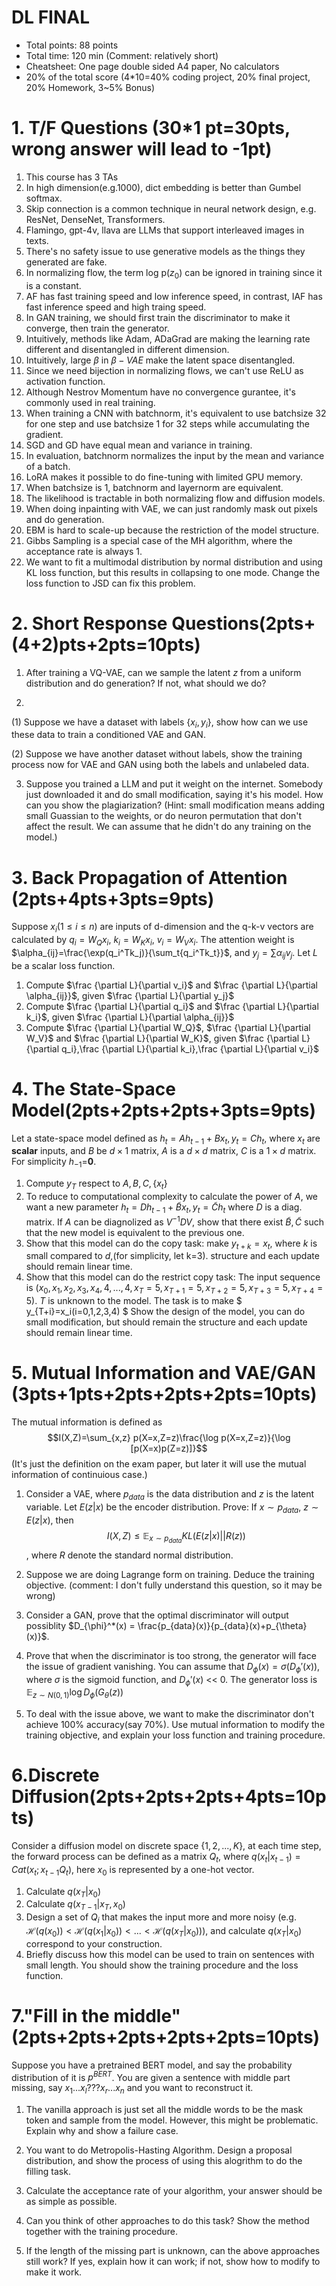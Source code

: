 # DL FINAL
- Total points: 88 points
- Total time: 120 min (Comment: relatively short)
- Cheatsheet: One page double sided A4 paper, No calculators
- 20% of the total score (4*10=40% coding project, 20% final project, 20% Homework, 3~5% Bonus)

# 1. T/F Questions (30*1 pt=30pts, wrong answer will lead to -1pt)
1. This course has 3 TAs
2. In high dimension(e.g.1000), dict embedding is better than Gumbel softmax.
3. Skip connection is a common technique in neural network design, e.g. ResNet, DenseNet, Transformers.
4. Flamingo, gpt-4v, llava are LLMs that support interleaved images in texts.
5. There's no safety issue to use generative models as the things they generated are fake.
6. In normalizing flow, the term log p($z_0$) can be ignored in training since it is a constant.
7. AF has fast training speed and low inference speed, in contrast, IAF has fast inference speed and high traing speed.
8. In GAN training, we should first train the discriminator to make it converge, then train the generator.
9. Intuitively, methods like Adam, ADaGrad are making the learning rate different and disentangled in different dimension.
10. Intuitively, large $\beta$ in $\beta-VAE$ make the latent space disentangled. 
11. Since we need bijection in normalizing flows, we can't use ReLU as activation function.
12. Although Nestrov Momentum have no convergence gurantee, it's commonly used in real training.
13. When training a CNN with batchnorm, it's equivalent to use batchsize 32 for one step and use batchsize 1 for 32 steps while accumulating the gradient.
14. SGD and GD have equal mean and variance in training.
15. In evaluation, batchnorm normalizes the input by the mean and variance of a batch.
16. LoRA makes it possible to do fine-tuning with limited GPU memory.
17. When batchsize is 1, batchnorm and layernorm are equivalent.
18. The likelihood is tractable in both normalizing flow and diffusion models.
19. When doing inpainting with VAE, we can just randomly mask out pixels and do generation.
20. EBM is hard to scale-up because the restriction of the model structure.
21. Gibbs Sampling is a special case of the MH algorithm, where the acceptance rate is always 1.
22. We want to fit a multimodal distribution by normal distribution and using KL loss function, but this results in collapsing to one mode. Change the loss function to JSD can fix this problem.
# 2. Short Response Questions(2pts+(4+2)pts+2pts=10pts)

1. After training a VQ-VAE, can we sample the latent $z$ from a uniform distribution and do generation? If not, what should we do?

2. 
(1) Suppose we have a dataset with labels $\{x_i,y_i\}$, show how can we use these data to train a conditioned VAE and GAN.

(2) Suppose we have another dataset without labels, show the training process now for VAE and GAN using both the labels and unlabeled data.

3. Suppose you trained a LLM and put it weight on the internet. Somebody just downloaded it and do small modification, saying it's his model. How can you show the plagiarization? (Hint: small modification means adding small Guassian to the weights, or do neuron permutation that don't affect the result. We can assume that he didn't do any training on the model.)

# 3. Back Propagation of Attention (2pts+4pts+3pts=9pts)

Suppose $x_i(1\le i \le n)$ are inputs of d-dimension and the q-k-v vectors are calculated by $q_i = W_Q x_i$, $k_i = W_K x_i$, $v_i = W_V x_i$. The attention weight is $\alpha_{ij}=\frac{\exp(q_i^Tk_j)}{\sum_t{q_i^Tk_t}}$, and $y_j=\sum \alpha_{ij} v_j$. Let $L$ be a scalar loss function.

1. Compute $\frac {\partial L}{\partial v_i}$ and $\frac {\partial L}{\partial \alpha_{ij}}$, given $\frac {\partial L}{\partial y_j}$
1. Compute $\frac {\partial L}{\partial q_i}$ and $\frac {\partial L}{\partial k_i}$, given $\frac {\partial L}{\partial \alpha_{ij}}$
1. Compute $\frac {\partial L}{\partial W_Q}$, $\frac {\partial L}{\partial W_V}$ and $\frac {\partial L}{\partial W_K}$, given $\frac {\partial L}{\partial q_i},\frac {\partial L}{\partial k_i},\frac {\partial L}{\partial v_i}$

# 4. The State-Space Model(2pts+2pts+2pts+3pts=9pts)

Let a state-space model defined as $h_t=Ah_{t-1}+Bx_t, y_t=Ch_t$, where $x_t$ are **scalar** inputs, and $B$ be $d\times 1$ matrix, $A$ is a $d\times d$ matrix, $C$ is a $1\times d$ matrix. For simplicity $h_{-1}$=**0**.

1. Compute $y_T$ respect to $A,B,C,\{x_t\}$
2. To reduce to computational complexity to calculate the power of $A$, we want a new parameter $h_t=Dh_{t-1}+\tilde{B}x_t, y_t=\tilde{C}h_t$ where $D$ is a diag. matrix. If $A$ can be diagnolized as $V^{-1}DV$, show that there exist $\tilde{B},\tilde{C}$ such that the new model is equivalent to the previous one.
3. Show that this model can do the copy task: make $y_{t+k} = x_t$, where $k$ is small compared to $d$,(for simplicity, let k=3). structure and each update should remain linear time.
4. Show that this model can do the restrict copy task: The input sequence is $(x_0,x_1,x_2,x_3,x_4,4,...,4,x_T=5,x_{T+1}=5,x_{T+2}=5,x_{T+3}=5,x_{T+4}=5)$. $T$ is unknown to the model. The task is to make $ y_{T+i}=x_i(i=0,1,2,3,4) $ Show the design of the model, you can do small modification, but should remain the structure and each update should remain linear time.

# 5. Mutual Information and VAE/GAN (3pts+1pts+2pts+2pts+2pts=10pts)

The mutual information is defined as
$$I(X,Z)=\sum_{x,z} p(X=x,Z=z)\frac{\log p(X=x,Z=z)}{\log [p(X=x)p(Z=z)]}$$
(It's just the definition on the exam paper, but later it will use the mutual information of continuious case.)

1. Consider a VAE, where $p_{data}$ is the data distribution and $z$ is the latent variable. Let $E(z|x)$ be the encoder distribution. Prove: If $x \sim p_{data}$, $z \sim E(z|x)$, then $$I(X,Z)\le \mathbb{E}_{x\sim p_{data}} KL(E(z|x)||R(z))$$, where $R$ denote the standard normal distribution.

2. Suppose we are doing Lagrange form on training. Deduce the training objective. (comment: I don't fully understand this question, so it may be wrong)

3. Consider a GAN, prove that the optimal discriminator will output possiblity $D_{\phi}^*(x) = \frac{p_{data}(x)}{p_{data}(x)+p_{\theta}(x)}$.

4. Prove that when the discriminator is too strong, the generator will face the issue of gradient vanishing. You can assume that $D_{\phi}(x)=\sigma(D_{\phi}'(x))$, where $\sigma$ is the sigmoid function, and $D_{\phi}'(x)$ << 0.
The generator loss is $\mathbb{E}_{z\sim N(0,1)} \log D_{\phi}(G_{\theta}(z))$

5. To deal with the issue above, we want to make the discriminator don't achieve 100% accuracy(say 70%). Use mutual information to modify the training objective, and explain your loss function and training procedure.

# 6.Discrete Diffusion(2pts+2pts+2pts+4pts=10pts)

Consider a diffusion model on discrete space $\{1,2,...,K\}$, at each time step, the forward process can be defined as a matrix $Q_t$, where $q(x_{t}|x_{t-1}) = Cat(x_t; x_{t-1}Q_t)$, here $x_0$ is represented by a one-hot vector.

1. Calculate $q(x_T|x_0)$
2. Calculate $q(x_{T-1}|x_T,x_0)$
3. Design a set of $Q_i$ that makes the input more and more noisy (e.g. $\mathcal{H}(q(x_0))<\mathcal{H}(q(x_1|x_0))<...<\mathcal{H}(q(x_T|x_0))$), and calculate $q(x_T|x_0)$ correspond to your construction.
4. Briefly discuss how this model can be used to train on sentences with small length. You should show the training procedure and the loss function.

# 7."Fill in the middle"(2pts+2pts+2pts+2pts+2pts=10pts)

Suppose you have a pretrained BERT model, and say the probability distribution of it is $p^{BERT}$. You are given a sentence with middle part missing, say $x_1...x_l???x_r...x_n$ and you want to reconstruct it.

1. The vanilla approach is just set all the middle words to be the mask token and sample from the model. However, this might be problematic. Explain why and show a failure case.

2. You want to do Metropolis-Hasting Algorithm. Design a proposal distribution, and show the process of using this alogrithm to do the filling task.

3. Calculate the acceptance rate of your algorithm, your answer should be as simple as possible.

4. Can you think of other approaches to do this task? Show the method together with the training procedure.

5. If the length of the missing part is unknown, can the above approaches still work? If yes, explain how it can work; if not, show how to modify to make it work.

